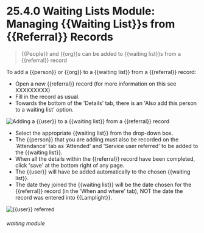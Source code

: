 # 25.4.0 Waiting Lists Module: Managing {{Waiting List}}s from {{Referral}} Records

> {{People}} and {{org}}s can be added to {{waiting list}}s from a {{referral}} record 

To add a {{person}} or {{org}} to a {{waiting list}} from a {{referral}} record:

- Open a new {{referral}} record (for more information on this see XXXXXXXXX) 
- Fill in the record as usual. 
-  Towards the bottom of the 'Details' tab, there is an 'Also add this person to a waiting list' option. 

![Adding a {{user}} to a {{waiting list}} from a {{referral}} record](221a.png)

- Select the appropriate {{waiting list}} from the drop-down box. 
- The {{person}} that you are adding must also be recorded on the 'Attendance' tab as 'Attended' and 'Service user referred' to be added to the {{waiting list}}.
- When all the details within the {{referral}} record have been completed, click 'save' at the bottom right of any page.
- The {{user}} will have be added automatically to the chosen {{waiting list}}. 
- The date they joined the {{waiting list}} will be the date chosen for the {{referral}} record (in the 'When and where' tab), NOT the date the record was entered into {{Lamplight}}. 

![{{user}} referred](221b.png) 


###### waiting module

